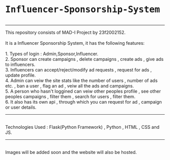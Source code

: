 <pre><h1>Influencer-Sponsorship-System</h1></pre>
<hr>
This repository consists of MAD-I Project by 23f2002152.<br><br>
It is a Influencer Sponsorship System, it has the following features:<br><br>
1. Types of login : Admin,Sponsor,Influencer.<br>
2. Sponsor can create campaigns , delete campaigns , create ads , give ads to influencers.<br>
3. Influencers can accept/reject/modify ad requests , request for ads , update profile.<br>
4. Admin can veiw the site stats like the number of users , number of ads etc. , ban a user , flag an ad , veiw all the ads and campaigns.<br>
5. A person who hasn't loggined can veiw other peoples profile , see other peoples campaigns , filter them , search for users , filter them.<br>
6. It also has its own api , through which you can request for ad , campaign or user details. 
<hr><br>
Technologies Used : Flask(Python Framework) , Python , HTML , CSS and JS. 
<hr><br>
Images will be added soon and the website will also be hosted.
